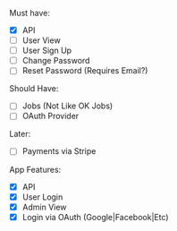 Must have:

- [x] API
- [ ] User View
- [ ] User Sign Up
- [ ] Change Password
- [ ] Reset Password (Requires Email?)

Should Have:

- [ ] Jobs (Not Like OK Jobs)
- [ ] OAuth Provider

Later:

- [ ] Payments via Stripe

App Features:

- [x] API
- [x] User Login
- [x] Admin View
- [x] Login via OAuth (Google|Facebook|Etc)
